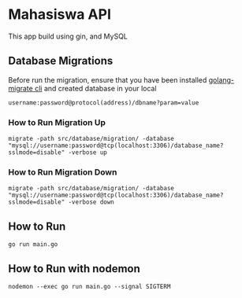 # Mahasiswa API
This app build using gin, and MySQL
## Database Migrations
Before run the migration, ensure that you have been installed [golang-migrate cli](https://github.com/golang-migrate/migrate/blob/master/cmd/migrate/README.md) and created database in your local
```
username:password@protocol(address)/dbname?param=value
```
### How to Run Migration Up
```
migrate -path src/database/migration/ -database "mysql://username:password@tcp(localhost:3306)/database_name?sslmode=disable" -verbose up
```
### How to Run Migration Down
```
migrate -path src/database/migration/ -database "mysql://username:password@tcp(localhost:3306)/database_name?sslmode=disable" -verbose down
```

## How to Run 

```
go run main.go
```

## How to Run with nodemon

```
nodemon --exec go run main.go --signal SIGTERM
```
